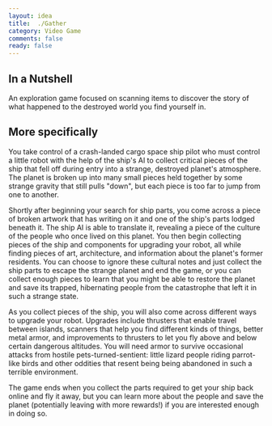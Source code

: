 ```yaml
---
layout: idea
title:  ./Gather
category: Video Game
comments: false
ready: false
---
```

## In a Nutshell

An exploration game focused on scanning items to discover the story of what happened to the destroyed world you find yourself in.

## More specifically

You take control of a crash-landed cargo space ship pilot who must control a little robot with the help of the ship's AI to collect critical pieces of the ship that fell off during entry into a strange, destroyed planet's atmosphere. The planet is broken up into many small pieces held together by some strange gravity that still pulls "down", but each piece is too far to jump from one to another.

Shortly after beginning your search for ship parts, you come across a piece of broken artwork that has writing on it and one of the ship's parts lodged beneath it. The ship AI is able to translate it, revealing a piece of the culture of the people who once lived on this planet. You then begin collecting pieces of the ship and components for upgrading your robot, all while finding pieces of art, architecture, and information about the planet's former residents. You can choose to ignore these cultural notes and just collect the ship parts to escape the strange planet and end the game, or you can collect enough pieces to learn that you might be able to restore the planet and save its trapped, hibernating people from the catastrophe that left it in such a strange state.

As you collect pieces of the ship, you will also come across different ways to upgrade your robot. Upgrades include thrusters that enable travel between islands, scanners that help you find different kinds of things, better metal armor, and improvements to thrusters to let you fly above and below certain dangerous altitudes. You will need armor to survive occasional attacks from hostile pets-turned-sentient: little lizard people riding parrot-like birds and other oddities that resent being being abandoned in such a terrible environment.

The game ends when you collect the parts required to get your ship back online and fly it away, but you can learn more about the people and save the planet (potentially leaving with more rewards!) if you are interested enough in doing so.